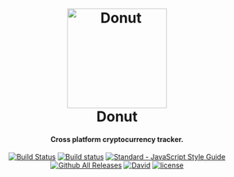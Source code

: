 <h1 align="center">
  <a href="https://github.com/harshjv/donut"><img src="./build/icon.ico" alt="Donut" width="200"></a>
  <br>
  Donut
</h1>

<h4 align="center">Cross platform cryptocurrency tracker.</h4>

<p align="center">
  <a href="https://travis-ci.org/harshjv/donut"><img src="https://travis-ci.org/harshjv/donut.svg?branch=master" alt="Build Status"></a>
  <a href="https://ci.appveyor.com/project/harshjv/donut"><img src="https://ci.appveyor.com/api/projects/status/f5ldn38ocfgvv1xk?svg=true" alt="Build status"></a>
  <a href="http://standardjs.com/"><img src="https://img.shields.io/badge/code%20style-standard-brightgreen.svg" alt="Standard - JavaScript Style Guide"></a>
  <a href="https://github.com/harshjv/donut/releases"><img src="https://img.shields.io/github/downloads/harshjv/donut/total.svg?maxAge=2592000" alt="Github All Releases"></a>
  <a href="https://github.com/harshjv/donut/blob/master/package.json"><img src="https://img.shields.io/david/dev/harshjv/donut.svg?maxAge=2592000" alt="David"></a>
  <a href="https://github.com/harshjv/donut/blob/master/LICENSE"><img src="https://img.shields.io/github/license/harshjv/donut.svg?maxAge=2592000" alt="license"></a>
</p>
